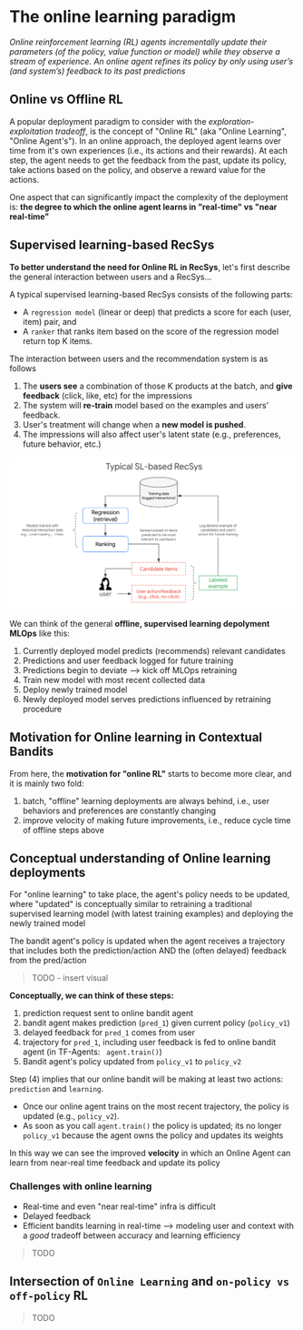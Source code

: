 # The online learning paradigm

*Online reinforcement learning (RL) agents incrementally update their parameters (of the policy,
value function or model) while they observe a stream of experience. An online agent refines its policy by only using user’s (and system’s) feedback to its past predictions*

## Online vs Offline RL
A popular deployment paradigm to consider with the *exploration-exploitation tradeoff*, is the concept of "Online RL" (aka "Online Learning", "Online Agent's"). In an online approach, the deployed agent learns over time from it's own experiences (i.e., its actions and their rewards). At each step, the agent needs to get the feedback from the past, update its policy, take actions based on the policy, and observe a reward value for the actions. 

One aspect that can significantly impact the complexity of the deployment is: **the degree to which the online agent learns in "real-time" vs "near real-time"**


## Supervised learning-based RecSys

**To better understand the need for Online RL in RecSys**, let's first describe the general interaction between users and a RecSys...

A typical supervised learning-based RecSys consists of the following parts:
* A `regression model` (linear or deep) that predicts a score for each (user, item) pair, and
* A `ranker` that ranks item based on the score of the regression model return top K items.

The interaction between users and the recommendation system is as follows
1. The **users see** a combination of those K products at the batch, and **give feedback** (click, like, etc) for the impressions
2. The system will **re-train** model based on the examples and users' feedback.
3. User's treatment will change when a **new model is pushed**.
4. The impressions will also affect user's latent state (e.g., preferences, future behavior, etc.)

![alt text](https://github.com/tottenjordan/tf_vertex_agents/blob/main/imgs/overview_sl_recsys.png)

We can think of the general **offline, supervised learning depolyment MLOps** like this:

1. Currently deployed model predicts (recommends) relevant candidates
2. Predictions and user feedback logged for future training
3. Predictions begin to deviate --> kick off MLOps retraining 
4. Train new model with most recent collected data
5. Deploy newly trained model
6. Newly deployed model serves predictions influenced by retraining procedure

## Motivation for Online learning in Contextual Bandits

From here, the **motivation for "online RL"** starts to become more clear, and it is mainly two fold:

1. batch, "offline" learning deployments are always behind, i.e., user behaviors and preferences are constantly changing
2. improve velocity of making future improvements, i.e., reduce cycle time of offline steps above

## Conceptual understanding of Online learning deployments

For "online learning" to take place, the agent's policy needs to be updated, where "updated" is conceptually similar to retraining a traditional supervised learning model (with latest training examples) and deploying the newly trained model

The bandit agent's policy is updated when the agent receives a trajectory that includes both the prediction/action AND the (often delayed) feedback from the pred/action

> TODO - insert visual

**Conceptually, we can think of these steps:**

1. prediction request sent to online bandit agent
2. bandit agent makes prediction (`pred_1`) given current policy (`policy_v1`)
3. delayed feedback for `pred_1` comes from user
4. trajectory for `pred_1`, including user feedback is fed to online bandit agent (in TF-Agents: ` agent.train()`)
5. Bandit agent's policy updated from `policy_v1` to `policy_v2`

Step (4) implies that our online bandit will be making at least two actions: `prediction` and `learning`. 
* Once our online agent trains on the most recent trajectory, the policy is updated (e.g., `policy_v2`). 
* As soon as you call `agent.train()` the policy is updated; its no longer `policy_v1` because the agent owns the policy and updates its weights

In this way we can see the improved **velocity** in which an Online Agent can learn from near-real time feedback and update its policy


### Challenges with online learning

* Real-time and even "near real-time" infra is difficult
* Delayed feedback
* Efficient bandits learning in real-time --> modeling user and context with a *good* tradeoff between accuracy and learning efficiency

> TODO


## Intersection of `Online Learning` and `on-policy vs off-policy` RL

> TODO